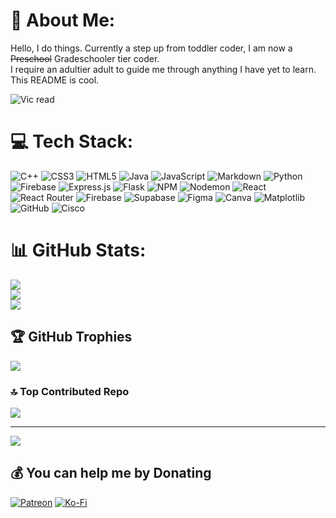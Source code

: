 # 💫 About Me:
Hello, I do things. Currently a step up from toddler coder, I am now a ~~Preschool~~ Gradeschooler tier coder.  
I require an adultier adult to guide me through anything I have yet to learn.     
This README is cool.    

![Vic read](https://www.novelupdatesforum.com/attachments/screenshot_20180308-085239-jpg.40270/)

# 💻 Tech Stack:
![C++](https://img.shields.io/badge/c++-%2300599C.svg?style=flat&logo=c%2B%2B&logoColor=white) ![CSS3](https://img.shields.io/badge/css3-%231572B6.svg?style=flat&logo=css3&logoColor=white) ![HTML5](https://img.shields.io/badge/html5-%23E34F26.svg?style=flat&logo=html5&logoColor=white) ![Java](https://img.shields.io/badge/java-%23ED8B00.svg?style=flat&logo=openjdk&logoColor=white) ![JavaScript](https://img.shields.io/badge/javascript-%23323330.svg?style=flat&logo=javascript&logoColor=%23F7DF1E) ![Markdown](https://img.shields.io/badge/markdown-%23000000.svg?style=flat&logo=markdown&logoColor=white) ![Python](https://img.shields.io/badge/python-3670A0?style=flat&logo=python&logoColor=ffdd54) ![Firebase](https://img.shields.io/badge/firebase-%23039BE5.svg?style=flat&logo=firebase) ![Express.js](https://img.shields.io/badge/express.js-%23404d59.svg?style=flat&logo=express&logoColor=%2361DAFB) ![Flask](https://img.shields.io/badge/flask-%23000.svg?style=flat&logo=flask&logoColor=white) ![NPM](https://img.shields.io/badge/NPM-%23CB3837.svg?style=flat&logo=npm&logoColor=white) ![Nodemon](https://img.shields.io/badge/NODEMON-%23323330.svg?style=flat&logo=nodemon&logoColor=%BBDEAD) ![React](https://img.shields.io/badge/react-%2320232a.svg?style=flat&logo=react&logoColor=%2361DAFB) ![React Router](https://img.shields.io/badge/React_Router-CA4245?style=flat&logo=react-router&logoColor=white) ![Firebase](https://img.shields.io/badge/firebase-a08021?style=flat&logo=firebase&logoColor=ffcd34) ![Supabase](https://img.shields.io/badge/Supabase-3ECF8E?style=flat&logo=supabase&logoColor=white) ![Figma](https://img.shields.io/badge/figma-%23F24E1E.svg?style=flat&logo=figma&logoColor=white) ![Canva](https://img.shields.io/badge/Canva-%2300C4CC.svg?style=flat&logo=Canva&logoColor=white) ![Matplotlib](https://img.shields.io/badge/Matplotlib-%23ffffff.svg?style=flat&logo=Matplotlib&logoColor=black) ![GitHub](https://img.shields.io/badge/github-%23121011.svg?style=flat&logo=github&logoColor=white) ![Cisco](https://img.shields.io/badge/cisco-%23049fd9.svg?style=flat&logo=cisco&logoColor=black) <!-- Theme: Flat --> <!-- As Modi says: Machine Learning, Big Data, Quantum Computing... -->
# 📊 GitHub Stats:
![](https://github-readme-stats.vercel.app/api?username=lordjunn&theme=blue_navy&hide_border=false&include_all_commits=true&count_private=true)<br/>
![](https://nirzak-streak-stats.vercel.app/?user=lordjunn&theme=blue_navy&hide_border=false)<br/>
![](https://github-readme-stats.vercel.app/api/top-langs/?username=lordjunn&theme=blue_navy&hide_border=false&include_all_commits=true&count_private=true&layout=compact)
<!-- Theme: Blue Navy -->
## 🏆 GitHub Trophies
![](https://github-profile-trophy.vercel.app/?username=lordjunn&theme=gruvbox&no-frame=false&no-bg=false&margin-w=4)
<!-- Theme: Gruvbox -->
### 🔝 Top Contributed Repo
![](https://github-contributor-stats.vercel.app/api?username=lordjunn&limit=5&theme=blue_navy&combine_all_yearly_contributions=true)

---
[![](https://visitcount.itsvg.in/api?id=lordjunn&icon=0&color=0)](https://visitcount.itsvg.in)

  ## 💰 You can help me by Donating
  [![Patreon](https://img.shields.io/badge/Patreon-F96854?style=for-the-badge&logo=patreon&logoColor=white)](https://patreon.com/LordJunn) [![Ko-Fi](https://img.shields.io/badge/Ko--fi-F16061?style=for-the-badge&logo=ko-fi&logoColor=white)](https://ko-fi.com/LordJunn) 

  
<!-- Proudly created with GPRM ( https://gprm.itsvg.in ) -->

